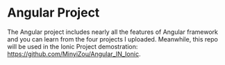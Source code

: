 # Angular Project
The Angular project includes nearly all the features of Angular framework and you can learn from the four projects I uploaded. Meanwhile, this repo will be used in the Ionic Project demostration: https://github.com/MinyiZou/Angular_IN_Ionic.
